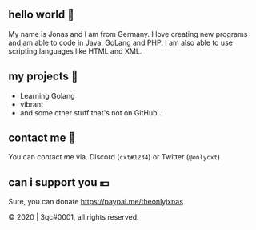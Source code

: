 ## hello world 👋
My name is Jonas and I am from Germany. I love creating new programs and am able to code in Java, GoLang and PHP. I am also able to use scripting languages like HTML and XML.
## my projects 🚧
 - Learning Golang
 - vibrant
 - and some other stuff that's not on GitHub...
## contact me 📝
You can contact me via. Discord (`cxt#1234`) or Twitter (`@onlycxt`)
## can i support you 💶
Sure, you can donate https://paypal.me/theonlyjxnas

©️ 2020 | 3qc#0001, all rights reserved.
